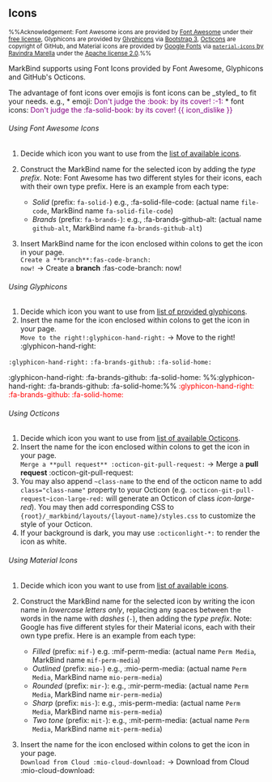 ## Icons

<small>%%Acknowledgement: Font Awesome icons are provided by [Font Awesome](https://fontawesome.com/) under their [free license](https://fontawesome.com/license), Glyphicons are provided by [Glyphicons](https://glyphicons.com/) via [Bootstrap 3](https://getbootstrap.com/docs/3.3/), [Octicons](https://octicons.github.com) are copyright of GitHub, and Material icons are provided by [Google Fonts](https://fonts.google.com/icons) via [`material-icons` by Ravindra Marella](https://www.npmjs.com/package/material-icons) under the [Apache license 2.0](https://www.apache.org/licenses/LICENSE-2.0.html).%%</small>

MarkBind supports using Font Icons provided by Font Awesome, Glyphicons and GitHub's Octicons.

<include src="tip.md" boilerplate >
<span id="tip_body">
The advantage of font icons over emojis is font icons can be _styled_ to fit your needs. e.g.,
* emoji: <span style="color: purple">Don't judge the :book: by its cover! :-1:</span>
* font icons: <span style="color: purple">Don't judge the :fa-solid-book: by its cover! {{ icon_dislike }}</span>
</span>
</include>

###### Using Font Awesome Icons
1. Decide which icon you want to use from the [list of available icons](https://fontawesome.com/icons?d=gallery&m=free).
1. Construct the MarkBind name for the selected icon by adding the _type prefix_.
   Note: Font Awesome has two different styles for their icons, each with their own type prefix. Here is an example from each type:
   * _Solid_ (prefix: `fa-solid-`) e.g., :fa-solid-file-code: (actual name `file-code`, MarkBind name `fa-solid-file-code`)
   * _Brands_ (prefix: `fa-brands-`): e.g., :fa-brands-github-alt: (actual name `github-alt`, MarkBind name `fa-brands-github-alt`)

1. Insert MarkBind name for the icon enclosed within colons to get the icon in your page.<br>
  `Create a **branch**`<code>:<span></span>fas-code-branch: now!</code> → Create a **branch** :fas-code-branch: now!


###### Using Glyphicons

1. Decide which icon you want to use from [list of provided glyphicons](https://getbootstrap.com/docs/3.3/components/#glyphicons).
1. Insert the name for the icon enclosed within colons to get the icon in your page.<br>
  `Move to the right!`<code>:<span></span>glyphicon-hand-right:</code> → Move to the right! :glyphicon-hand-right:

<div id="short" class="d-none">

<code>:<span></span>glyphicon-hand-right:</code> <code>:<span></span>fa-brands-github:</code> <code>:<span></span>fa-solid-home:</code>

</div>

<div id="examples" class="d-none">

:glyphicon-hand-right: :fa-brands-github: :fa-solid-home: %%:glyphicon-hand-right: :fa-brands-github: :fa-solid-home:%% <span style="color: red">:glyphicon-hand-right: :fa-brands-github: :fa-solid-home:</span>
</div>

###### Using Octicons

1. Decide which icon you want to use from [list of available Octicons](https://octicons.github.com).
1. Insert the name for the icon enclosed within colons to get the icon in your page.<br>
  `Merge a **pull request** :octicon-git-pull-request:` → Merge a **pull request** :octicon-git-pull-request:
1. You may also append `~class-name` to the end of the octicon name to add `class="class-name"` property to your Octicon (e.g. `:octicon-git-pull-request~icon-large-red:` will generate an Octicon of class *icon-large-red*). You may then add corresponding CSS to `{root}/_markbind/layouts/{layout-name}/styles.css` to customize the style of your Octicon.
1. If your background is dark, you may use `:octiconlight-*:` to render the icon as white. 

###### Using Material Icons

1. Decide which icon you want to use from [list of available icons](https://fonts.google.com/icons).
1. Construct the MarkBind name for the selected icon by writing the icon name in _lowercase letters only_, replacing any spaces between the words in the name with _dashes_ (`-`), then adding the _type prefix_.
   Note: Google has five different styles for their Material icons, each with their own type prefix. Here is an example from each type:
   * _Filled_ (prefix: `mif-`) e.g. :mif-perm-media: (actual name `Perm Media`, MarkBind name `mif-perm-media`)
   * _Outlined_ (prefix: `mio-`) e.g., :mio-perm-media: (actual name `Perm Media`, MarkBind name `mio-perm-media`)
   * _Rounded_ (prefix: `mir-`): e.g., :mir-perm-media: (actual name `Perm Media`, MarkBind name `mir-perm-media`)
   * _Sharp_ (prefix: `mis-`): e.g., :mis-perm-media: (actual name `Perm Media`, MarkBind name `mis-perm-media`)
   * _Two tone_ (prefix: `mit-`): e.g., :mit-perm-media: (actual name `Perm Media`, MarkBind name `mit-perm-media`)
  
1. Insert the name for the icon enclosed within colons to get the icon in your page.<br>
  `Download from Cloud :mio-cloud-download:` → Download from Cloud :mio-cloud-download:
